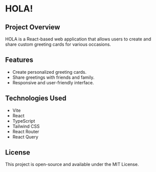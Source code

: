 # HOLA!

## Project Overview

HOLA is a React-based web application that allows users to create and share custom greeting cards for various occasions.

## Features

- Create personalized greeting cards.
- Share greetings with friends and family.
- Responsive and user-friendly interface.

## Technologies Used

- Vite
- React
- TypeScript
- Tailwind CSS
- React Router
- React Query

## License

This project is open-source and available under the MIT License.
